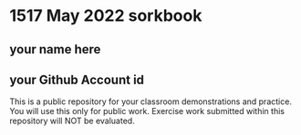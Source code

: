 # 1517 May 2022 sorkbook

## your name here

## your Github Account id

This is a public repository for your classroom demonstrations and practice. You will use this only for public work. Exercise work submitted within this repository will NOT be evaluated.